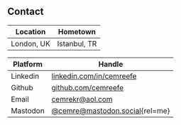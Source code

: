 ## Contact

| Location   | Hometown     |
| ---------- | ------------ |
| London, UK | Istanbul, TR |

| Platform | Handle                                                          |
| -------- | --------------------------------------------------------------- |
| Linkedin | [linkedin.com/in/cemreefe](https://linkedin.com/in/cemreefe)    |
| Github   | [github.com/cemreefe](https://github.com/cemreefe)              |
| Email    | [cemrekr@aol.com](mailto:cemrekr@aol.com)                           |
| Mastodon | [@cemre@mastodon.social](https://mastodon.social/@cemre){rel=me}|


<style>
    nav .postsListWrapper {
        display: none;
    }
</style>
